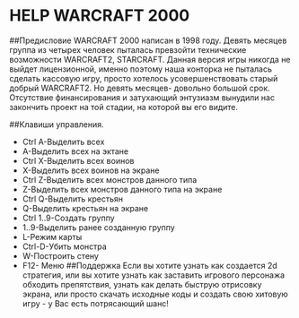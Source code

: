 # HELP WARCRAFT 2000

##Предисловие
WARCRAFT 2000 написан в 1998 году. Девять месяцев группа из четырех человек пыталась превзойти технические возможности WARCRAFT2, STARCRAFT. Данная версия игры никогда не выйдет лицензионной, именно поэтому наша конторка не пыталась сделать кассовую игру, просто хотелось усовершенствовать старый добрый WARCRAFT2. Но девять месяцев- довольно большой срок. Отсутствие финансирования и затухающий энтузиазм вынудили нас закончить прoект на той стадии, на которой вы его видите.

##Клавиши управления.
  * Ctrl A-Выделить всех
  * A-Выделить всех на эктане
  * Ctrl X-Выделить всех воинов
  * X-Выделить всех воинов на экране
  * Ctrl Z-Выделить всех монстров данного типа
  * Z-Выделить всех монстров данного типа на экране
  * Ctrl Q-Выделить крестьян
  * Q-Выделить крестьян на экране
  * Ctrl 1..9-Создать группу
  * 1..9-Выделить ранее созданную группу
  * L-Режим карты
  * Ctrl-D-Убить монстра
  * W-Построить стену
  * F12- Меню
##Поддержка
Если вы хотите узнать как создается 2d стратегия, или вы хотите узнать как заставить игрового персонажа обходить препятствия, узнать как делать быструю отрисовку экрана, или просто скачать исходные коды и создать свою хитовую игру - у Вас есть потрясающий шанс!
